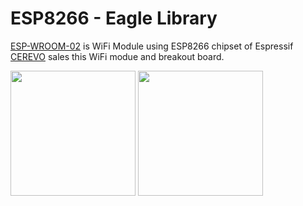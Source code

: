 ESP8266 - Eagle Library
===============

[ESP-WROOM-02](http://espressif.com/en/products/wroom/) is WiFi Module using ESP8266 chipset of Espressif<br/>
[CEREVO](http://cerevo.shop-pro.jp/?pid=91592223) sales this WiFi modue and breakout board. <br/>

<img src="https://raw.githubusercontent.com/ohwada/Eagle-Library/master/docs/ESP8266/esp8266_cerevo_sym.png" width="200" /> <img src="https://raw.githubusercontent.com/ohwada/Eagle-Library/master/docs/ESP8266/esp8266_cerevo_pkg.png" width="200" />

